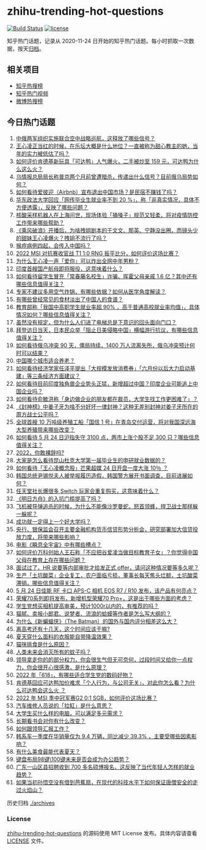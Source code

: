 # zhihu-trending-hot-questions

[![Build Status](https://github.com/justjavac/zhihu-trending-hot-questions/workflows/ci/badge.svg?branch=master)](https://github.com/justjavac/zhihu-trending-hot-questions/actions)
[![license](https://img.shields.io/github/license/justjavac/zhihu-trending-hot-questions)](https://github.com/justjavac/zhihu-trending-hot-questions/blob/master/LICENSE)

知乎热门话题，记录从 2020-11-24 日开始的知乎热门话题。每小时抓取一次数据，按天[归档](./archives)。

## 相关项目

- [知乎热搜榜](https://github.com/justjavac/zhihu-trending-top-search)
- [知乎热门视频](https://github.com/justjavac/zhihu-trending-hot-video)
- [微博热搜榜](https://github.com/justjavac/weibo-trending-hot-search)

## 今日热门话题

<!-- BEGIN -->
<!-- 最后更新时间 Wed May 25 2022 01:29:52 GMT+0800 (China Standard Time) -->

1. [中俄两军组织实施联合空中战略巡航，这释放了哪些信号？](https://www.zhihu.com/question/534374967)
1. [王心凌正当红的时候，在乐坛大概是什么地位？一直被称为甜心教主的她，当年的实力被低估了吗？](https://www.zhihu.com/question/534195680)
1. [如何评价肯德基新玩具「可达鸭」人气爆火，二手被炒至 159 元，可达鸭为什么这么火？](https://www.zhihu.com/question/534203868)
1. [乌情报总局局长称普京两个月前曾遭暗杀，传递出什么信号？目前俄乌局势如何？](https://www.zhihu.com/question/534306040)
1. [如何看待爱彼迎（Airbnb）宣布退出中国市场？是民宿不赚钱了吗？](https://www.zhihu.com/question/534271548)
1. [华东政法大学回应「网传毕业生就业率不到 20 %」，称「非真实情况，具体不方便透露」，反映了哪些问题？](https://www.zhihu.com/question/534307507)
1. [核酸采样机器人在上海问世，现场体验「捅嗓子」规范又轻柔，将对疫情防控工作带来哪些帮助？](https://www.zhihu.com/question/533954635)
1. [《乘风破浪》开播后，为啥拽姐剧本的于文文、那英、宁静没出圈，而镜头少的甜妹王心凌爆火？拽姐不流行了吗？](https://www.zhihu.com/question/534319275)
1. [猴痘病例四起，会传入中国吗？](https://www.zhihu.com/question/534258878)
1. [2022 MSI 对抗赛收官战 T1 1:0 RNG 扳平比分，如何评价这场比赛？](https://www.zhihu.com/question/534361533)
1. [为什么王心凌一声「爱你」可以炸出全网中年男粉？](https://www.zhihu.com/question/534125789)
1. [印度首艘国产航母即将服役，这意味着什么？](https://www.zhihu.com/question/534292158)
1. [如何看待留学生冒充「常春藤名校生」诈骗、挥霍父母亲戚 1.6 亿？其中还有哪些信息值得关注？](https://www.zhihu.com/question/533740209)
1. [专家不建议多用空气炸锅，有哪些依据？如何从医学角度解读？](https://www.zhihu.com/question/534328290)
1. [有哪些曾经常见的食材淡出了中国人的食谱？](https://www.zhihu.com/question/49690737)
1. [教育部称「我国中高职学生就业率超 90% ，高于普通高校就业率均值」，具体情况如何？哪些信息值得关注？](https://www.zhihu.com/question/534297394)
1. [虽然没有规定，但为什么人们进了电梯总是下意识的回头面向门口？](https://www.zhihu.com/question/533946756)
1. [拜登访日当天，日本民众举「阻止日美侵略中国」横幅游行抗议，有哪些信息值得关注？](https://www.zhihu.com/question/534301878)
1. [如何看待俄乌冲突 90 天，僵局持续，1400 万人流离失所，俄乌冲突预计何时可以结束？](https://www.zhihu.com/question/534315625)
1. [中国哪个城市适合养老？](https://www.zhihu.com/question/495225711)
1. [如何看待经济学家任泽平提出「大规模发放消费券」「六月份以后大力启动基建」等三条经济方面建议？](https://www.zhihu.com/question/534274679)
1. [如何看待目前印度独角兽企业势头正猛，新增超过中国？印度企业可能追上中国企业吗？](https://www.zhihu.com/question/534128742)
1. [如何看待俞敏洪称「身边做企业的朋友都在裁员，大学生找工作更困难了」？](https://www.zhihu.com/question/534329907)
1. [《封神榜》中姜子牙为啥不分好坏一律封神？这种无差别封神对姜子牙所在的周方战士公平吗？](https://www.zhihu.com/question/532777925)
1. [全球首艘 10 万吨级养殖工船「国信 1 号」在青岛交付运营，将对我国深远海大型养殖带来哪些改变？](https://www.zhihu.com/question/534111307)
1. [如何看待 5 月 24 日沪指失守 3100 点，两市上涨个股不足 300 只？哪些信息值得关注？](https://www.zhihu.com/question/534332558)
1. [2022，你敢裸辞吗?](https://www.zhihu.com/question/527273961)
1. [大家是怎么看待昆山杜克大学第一届毕业生的申研就业数据的？](https://www.zhihu.com/question/530930379)
1. [如何看待「王心凌概念股」芒果超媒 24 日开盘一度大涨 10％ ？](https://www.zhihu.com/question/534301459)
1. [韩国总统尹锡悦夫人被举报履历造假，韩国警方展开书面调查，目前进展如何？](https://www.zhihu.com/question/534204832)
1. [任天堂社长爆很多 Switch 玩家会重复购买，这意味着什么？](https://www.zhihu.com/question/533586490)
1. [《明日方舟》的入坑门槛提高了吗？](https://www.zhihu.com/question/534055569)
1. [飞机被导弹追杀的时候，为什么不能像沙罗曼蛇，怒首领蜂，捍卫战士那样躲一躲呢？](https://www.zhihu.com/question/516929201)
1. [成功就一定得上一个好大学吗？](https://www.zhihu.com/question/534282064)
1. [央行、银保监会召开主要金融机构货币信贷形势分析会，研究部署加大信贷投放力度，将带来哪些影响？](https://www.zhihu.com/question/534337824)
1. [电影《瞬息全宇宙》中有哪些槽点？](https://www.zhihu.com/question/521280174)
1. [如何评价万科创始人王石称「不应把谷爱凌当做目标教育子女」？你觉得中国父母在教育上存在哪些问题？](https://www.zhihu.com/question/534143389)
1. [面试过了，HR 说要等内部审批才给发正式 offer，请问这种情况要等多久呢？](https://www.zhihu.com/question/266950516)
1. [生产「土坑酸菜」企业复工，农户面临亏损，董事长每天焦头烂额，土坑酸菜滞销，哪些信息值得关注？](https://www.zhihu.com/question/534098299)
1. [5 月 24 日佳能 RF 卡口 APS-C 相机 EOS R7 / R10 发布，该产品有何亮点？](https://www.zhihu.com/question/534049742)
1. [荣耀70系列即将发布，新增机型荣耀70 Pro+，这是出于哪些方面的考虑？](https://www.zhihu.com/question/533413450)
1. [学生党想买相机提高审美，预计1000r以内的，有推荐的吗？](https://www.zhihu.com/question/533775455)
1. [猫腻、卖报小郎君、说梦者、流浪的蛤蟆等作者是怎么写大纲的？](https://www.zhihu.com/question/452698956)
1. [为什么《新蝙蝠侠》（The Batman）的国外与国内评分相差这么大？](https://www.zhihu.com/question/525727070)
1. [离高考还有十几天，这个时间应该干嘛?](https://www.zhihu.com/question/534176886)
1. [夏天穿什么面料的衣服能自带降温效果？](https://www.zhihu.com/question/533780666)
1. [猫咪挑食是什么原因？](https://www.zhihu.com/question/534221251)
1. [人类未来会消灭所有的蚊子吗？](https://www.zhihu.com/question/529375491)
1. [领导拿走你的的部分权力，你会很生气但无可奈何，过段时间又给你一点权力，你会很开心很感激，是什么原理？](https://www.zhihu.com/question/533086857)
1. [2022 年「618」，有哪些适合学生党的数码好物？](https://www.zhihu.com/question/533765580)
1. [肯德基回应可达鸭加价难求「个人行为，与公司无关」，对此你怎么看？为什么可达鸭会这么火 ？](https://www.zhihu.com/question/534343420)
1. [2022 年 MSI 季中冠军赛G2 0:1 SGB，如何评价这场比赛？](https://www.zhihu.com/question/534313826)
1. [汽车维修人员说的「拉缸」是什么意思？](https://www.zhihu.com/question/533639521)
1. [大学生买什么样的电脑，可以满足多元需求？](https://www.zhihu.com/question/534174797)
1. [长期看书会对你有什么改变？](https://www.zhihu.com/question/534257156)
1. [如何跟领导汇报工作？](https://www.zhihu.com/question/491004869)
1. [韩系车一季度在华销量仅为 9.4 万辆，同比减少 39.3% ，主要受哪些因素影响？](https://www.zhihu.com/question/534008639)
1. [有什么美食最能代表夏天？](https://www.zhihu.com/question/532100139)
1. [键盘布局98键\100键未来是否会成为办公趋势？](https://www.zhihu.com/question/459675119)
1. [广东一山区县招聘收到 700 多名硕博报名，这反映了当代年轻人怎样的就业趋势？](https://www.zhihu.com/question/534270146)
1. [如果当初孙悟空没有借到芭蕉扇，在现代的科技水平下如何保证唐僧安全的走过火焰山？](https://www.zhihu.com/question/534121561)

<!-- END -->

历史归档 [./archives](./archives)

### License

[zhihu-trending-hot-questions](https://github.com/justjavac/zhihu-trending-hot-questions)
的源码使用 MIT License 发布。具体内容请查看 [LICENSE](./LICENSE) 文件。
